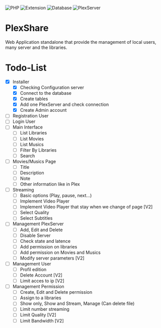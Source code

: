 ![PHP](https://img.shields.io/badge/Php_version_min-PHP_5.6-738bd7.svg?style=flat-square)
![Extension](https://img.shields.io/badge/Needed-Curl-blue.svg?style=flat-square)
![Database](https://img.shields.io/badge/Needed-MySQL-blue.svg?style=flat-square)
![PlexServer](https://img.shields.io/badge/Needed-PlexServer-blue.svg?style=flat-square)

# PlexShare
Web Application standalone that provide the management of local users, many server and the libraries.

# Todo-List
- [x] Installer
  - [x] Checking Configuration server
  - [x] Connect to the database
  - [x] Create tables
  - [x] Add one PlexServer and check connection
  - [x] Create Admin account
- [ ] Registration User
- [ ] Login User
- [ ] Main Interface
  - [ ] List Libraries
  - [ ] List Movies
  - [ ] List Musics
  - [ ] Filter By Libraries
  - [ ] Search
- [ ] Movies/Musics Page
  - [ ] Title
  - [ ] Description
  - [ ] Note
  - [ ] Other information like in Plex
- [ ] Streaming
  - [ ] Basic options (Play, pause, next...)
  - [ ] Implement Video Player
  - [ ] Implement Video Player that stay when we change of page [V2]
  - [ ] Select Quality
  - [ ] Select Subtitles
- [ ] Management PlexServer
  - [ ] Add, Edit and Delete
  - [ ] Disable Server
  - [ ] Check state and latence
  - [ ] Add permission on libraries
  - [ ] Add permission on Movies and Musics
  - [ ] Modify server parameters [V2]
- [ ] Management User
  - [ ] Profil edition
  - [ ] Delete Account [V2]
  - [ ] Limit acces to ip [V2]
- [ ] Management Permission
  - [ ] Create, Edit and Delete permission
  - [ ] Assign to a libraries
  - [ ] Show only, Show and Stream, Manage (Can delete file)
  - [ ] Limit number streaming
  - [ ] Limit Quality [V2]
  - [ ] Limit Bandwidth [V2]
